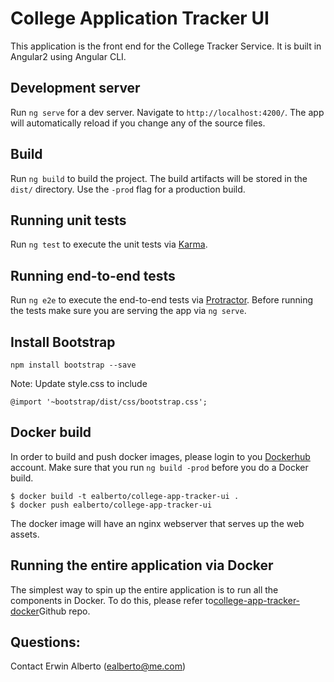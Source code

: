 # College Application Tracker UI

This application is the front end for the College Tracker Service.  It is built in Angular2 using Angular CLI.

## Development server

Run `ng serve` for a dev server. Navigate to `http://localhost:4200/`. The app will automatically reload if you change any of the source files.

## Build

Run `ng build` to build the project. The build artifacts will be stored in the `dist/` directory. Use the `-prod` flag for a production build.

## Running unit tests

Run `ng test` to execute the unit tests via [Karma](https://karma-runner.github.io).

## Running end-to-end tests

Run `ng e2e` to execute the end-to-end tests via [Protractor](http://www.protractortest.org/).
Before running the tests make sure you are serving the app via `ng serve`.

## Install Bootstrap
```
npm install bootstrap --save

```
Note: Update style.css to include

```
@import '~bootstrap/dist/css/bootstrap.css';
```

## Docker build
In order to build and push docker images, please login to you [Dockerhub](www.dockerhub.com) account.
Make sure that you run `ng build -prod` before you do a Docker build.
```
$ docker build -t ealberto/college-app-tracker-ui .
$ docker push ealberto/college-app-tracker-ui
```

The docker image will have an nginx webserver that serves up the web assets. 

## Running the entire application via Docker
The simplest way to spin up the entire application is to run all the components in Docker.  To do this, please refer to[college-app-tracker-docker](https://github.com/erwindev/college-app-tracker-docker)Github repo.

## Questions:
Contact Erwin Alberto (ealberto@me.com)
